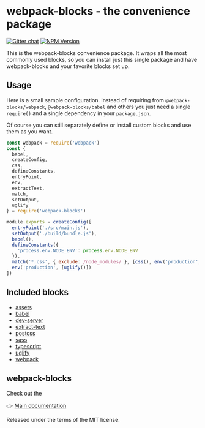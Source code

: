 # webpack-blocks - the convenience package

[![Gitter chat](https://badges.gitter.im/webpack-blocks.svg)](https://gitter.im/webpack-blocks)
[![NPM Version](https://img.shields.io/npm/v/webpack-blocks.svg)](https://www.npmjs.com/package/webpack-blocks)

This is the webpack-blocks convenience package. It wraps all the most commonly used blocks, so you
can install just this single package and have webpack-blocks and your favorite blocks set up.

## Usage

Here is a small sample configuration. Instead of requiring from `@webpack-blocks/webpack`,
`@webpack-blocks/babel` and others you just need a single `require()` and a single dependency in
your `package.json`.

Of course you can still separately define or install custom blocks and use them as you want.

```js
const webpack = require('webpack')
const {
  babel,
  createConfig,
  css,
  defineConstants,
  entryPoint,
  env,
  extractText,
  match,
  setOutput,
  uglify
} = require('webpack-blocks')

module.exports = createConfig([
  entryPoint('./src/main.js'),
  setOutput('./build/bundle.js'),
  babel(),
  defineConstants({
    'process.env.NODE_ENV': process.env.NODE_ENV
  }),
  match('*.css', { exclude: /node_modules/ }, [css(), env('production', [extractText()])]),
  env('production', [uglify()])
])
```

## Included blocks

- [assets](https://github.com/andywer/webpack-blocks/tree/master/packages/assets)
- [babel](https://github.com/andywer/webpack-blocks/tree/master/packages/babel)
- [dev-server](https://github.com/andywer/webpack-blocks/tree/master/packages/dev-server)
- [extract-text](https://github.com/andywer/webpack-blocks/tree/master/packages/extract-text)
- [postcss](https://github.com/andywer/webpack-blocks/tree/master/packages/postcss)
- [sass](https://github.com/andywer/webpack-blocks/tree/master/packages/sass)
- [typescript](https://github.com/andywer/webpack-blocks/tree/master/packages/typescript)
- [uglify](https://github.com/andywer/webpack-blocks/tree/master/packages/uglify)
- [webpack](https://github.com/andywer/webpack-blocks/tree/master/packages/webpack)

## webpack-blocks

Check out the

👉 [Main documentation](https://github.com/andywer/webpack-blocks)

Released under the terms of the MIT license.
